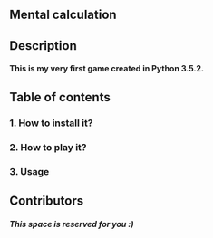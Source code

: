 ## Mental calculation

## Description

#### This is my very first game created in Python 3.5.2. 

## Table of contents

### 1. How to install it?
### 2. How to play it?
### 3. Usage

## Contributors

##### This space is reserved for you :)